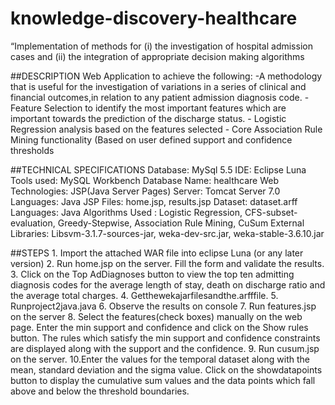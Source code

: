 # knowledge-discovery-healthcare
“Implementation of methods for (i) the investigation of hospital admission cases and (ii) the integration of appropriate decision making algorithms

##DESCRIPTION
    Web Application to achieve the following:
    -A methodology that is useful for the investigation of variations in a series of clinical and financial outcomes,in           relation to any patient admission diagnosis code.
    -Feature Selection to identify the most important features which are important towards the prediction of the discharge        status.
    - Logistic Regression analysis based on the features selected
    - Core Association Rule Mining functionality (Based on user defined support and confidence thresholds
    
  ##TECHNICAL SPECIFICATIONS
        Database: MySql 5.5
        IDE: Eclipse Luna
        Tools used: MySQL Workbench
        Database Name: healthcare
        Web Technologies: JSP(Java Server Pages)
        Server: Tomcat Server 7.0
        Languages: Java
        JSP Files: home.jsp, results.jsp
        Dataset: dataset.arff
        Languages: Java
        Algorithms Used : Logistic Regression, CFS-subset-evaluation, Greedy-Stepwise, Association Rule Mining, CuSum
        External Libraries: Libsvm-3.1.7-sources-jar, weka-dev-src.jar, weka-stable-3.6.10.jar
    
    
##STEPS
    1. Import the attached WAR file into eclipse Luna (or any later version)
    2. Run home.jsp on the server. Fill the form and validate the results.
    3. Click on the Top AdDiagnoses button to view the top ten admitting diagnosis codes for the average length of stay,            death on discharge ratio and the average total charges.
    4. Getthewekajarfilesandthe.arfffile.
    5. Runproject2java.java
    6. Observe the results on console
    7. Run features.jsp on the server
    8. Select the features(check boxes) manually on the web page. Enter the min support and confidence and click on the Show        rules button. The rules which satisfy the min support and confidence constraints are displayed along with the support        and the confidence.
    9. Run cusum.jsp on the server.
    10.Enter the values for the temporal dataset along with the mean, standard deviation and the sigma value. Click on the          showdatapoints button to display the cumulative sum values and the data points which fall above and below the                threshold boundaries.
    
    
    
